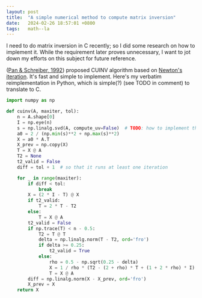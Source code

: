 ```yaml
---
layout: post
title:  "A simple numerical method to compute matrix inversion"
date:   2024-02-26 18:57:01 +0800
tags:   math--la
---
```


I need to do matrix inversion in C recently; so I did some research on how to implement it.
While the requirement later proves unnecessary, I want to jot down my efforts on this subject for future reference.

([Pan & Schreiber, 1992][1]) proposed CUINV algorithm based on [Newton's iteration][2].
It's fast and simple to implement.
Here's my verbatim reimplementation in Python, which is simple(?) (see TODO in comment) to translate to C.

```python
import numpy as np

def cuinv(A, maxiter, tol):
    n = A.shape[0]
    I = np.eye(n)
    s = np.linalg.svd(A, compute_uv=False)  # TODO: how to implement this?
    a0 = 2 / (np.min(s)**2 + np.max(s)**2)
    X = a0 * A.T
    X_prev = np.copy(X)
    T = X @ A
    T2 = None
    t2_valid = False
    diff = tol + 1  # so that it runs at least one iteration

    for _ in range(maxiter):
        if diff < tol:
            break
        X = (2 * I - T) @ X
        if t2_valid:
            T = 2 * T - T2
        else:
            T = X @ A
        t2_valid = False
        if np.trace(T) < n - 0.5:
            T2 = T @ T
            delta = np.linalg.norm(T - T2, ord='fro')
            if delta >= 0.25:
                t2_valid = True
            else:
                rho = 0.5 - np.sqrt(0.25 - delta)
                X = 1 / rho * (T2 - (2 + rho) * T + (1 + 2 * rho) * I) @ X
                T = X @ A
        diff = np.linalg.norm(X - X_prev, ord='fro')
        X_prev = X
    return X
```


[1]: https://ntrs.nasa.gov/api/citations/19920002505/downloads/19920002505.pdf
[2]: https://aalexan3.math.ncsu.edu/articles/mat-inv-rep.pdf
